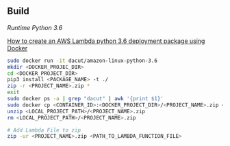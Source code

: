 ## Build

*Runtime Python 3.6*

[How to create an AWS Lambda python 3.6 deployment package using Docker](https://medium.com/i-like-big-data-and-i-cannot-lie/how-to-create-an-aws-lambda-python-3-6-deployment-package-using-docker-d0e847207dd6)

```bash
sudo docker run -it dacut/amazon-linux-python-3.6
mkdir <DOCKER_PROJEC_DIR>
cd <DOCKER_PROJECT_DIR>
pip3 install <PACKAGE_NAME> -t ./
zip -r <PROJECT_NAME>.zip *
exit
sudo docker ps -a | grep "dacut" | awk '{print $1}'
sudo docker cp <CONTAINER_ID>:<DOCKER_PROJECT_DIR>/<PROJECT_NAME>.zip <LOCAL_PROJECT_PATH>
unzip <LOCAL_PROJECT_PATH>/<PROJECT_NAME>.zip
rm <LOCAL_PROJECT_PATH>/<PROJECT_NAME>.zip

# Add Lambda File to zip
zip -ur <PROJECT_NAME>.zip <PATH_TO_LAMBDA_FUNCTION_FILE>
```